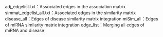 adj_edgelist.txt：Associated edges in the association matrix
simmat_edgelist_all.txt：Associated edges in the similarity matrix
disease_all：Edges of disease similarity matrix integration
miSim_all：Edges of miRNA similarity matrix integration
edge_list：Merging all edges of miRNA and disease
